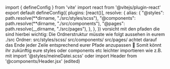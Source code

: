 import { defineConfig } from 'vite'
import react from '@vitejs/plugin-react'
export default defineConfig({
plugins: [react()],
resolve: {
alias: {
"@styles": path.resolve(**dirname, "./src/styles/scss"),
"@components": path.resolve(**dirname, "./src/components"),
"@pages": path.resolve(\_\_dirname, "./src/pages"),
},
},
})
vorsicht mit den pfaden die sind hierbei wichtig:
Die Ordnerstruktur müsste wie folgt aussehen in eurem ./src Ordner:
src/styles/scss/
src/components/
src/pages/
achtet darauf das Ende jeder Zeile entsprechend eurer Pfade anzupassen :slightly_smiling_face:
Somit könnt ihr zukünftig eure styles oder components etc leichter importieren wie z.B. mit
import '@styles/meineDatei.scss'
oder
import Header from '@components/Header.jsx' (edited)
